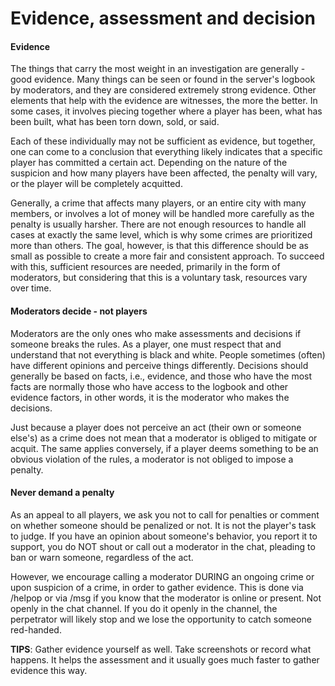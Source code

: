# Evidence, assessment and decision

#### Evidence

&#x20;The things that carry the most weight in an investigation are generally - good evidence. Many things can be seen or found in the server's logbook by moderators, and they are considered extremely strong evidence. Other elements that help with the evidence are witnesses, the more the better. In some cases, it involves piecing together where a player has been, what has been built, what has been torn down, sold, or said.

Each of these individually may not be sufficient as evidence, but together, one can come to a conclusion that everything likely indicates that a specific player has committed a certain act. Depending on the nature of the suspicion and how many players have been affected, the penalty will vary, or the player will be completely acquitted.

Generally, a crime that affects many players, or an entire city with many members, or involves a lot of money will be handled more carefully as the penalty is usually harsher. There are not enough resources to handle all cases at exactly the same level, which is why some crimes are prioritized more than others. The goal, however, is that this difference should be as small as possible to create a more fair and consistent approach. To succeed with this, sufficient resources are needed, primarily in the form of moderators, but considering that this is a voluntary task, resources vary over time.

#### Moderators decide - not players

&#x20;Moderators are the only ones who make assessments and decisions if someone breaks the rules. As a player, one must respect that and understand that not everything is black and white. People sometimes (often) have different opinions and perceive things differently. Decisions should generally be based on facts, i.e., evidence, and those who have the most facts are normally those who have access to the logbook and other evidence factors, in other words, it is the moderator who makes the decisions.

Just because a player does not perceive an act (their own or someone else's) as a crime does not mean that a moderator is obliged to mitigate or acquit. The same applies conversely, if a player deems something to be an obvious violation of the rules, a moderator is not obliged to impose a penalty.

#### Never demand a penalty

&#x20;As an appeal to all players, we ask you not to call for penalties or comment on whether someone should be penalized or not. It is not the player's task to judge. If you have an opinion about someone's behavior, you report it to support, you do NOT shout or call out a moderator in the chat, pleading to ban or warn someone, regardless of the act.

However, we encourage calling a moderator DURING an ongoing crime or upon suspicion of a crime, in order to gather evidence. This is done via /helpop or via /msg if you know that the moderator is online or present. Not openly in the chat channel. If you do it openly in the channel, the perpetrator will likely stop and we lose the opportunity to catch someone red-handed.

**TIPS**: Gather evidence yourself as well. Take screenshots or record what happens. It helps the assessment and it usually goes much faster to gather evidence this way.
